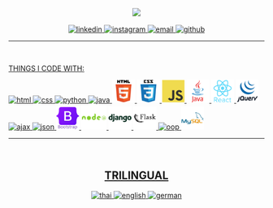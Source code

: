 <div align="center">
  <p>
    <img src="https://capsule-render.vercel.app/api?text=WELCOME&animation=blinking&type=waving&color=0:B8E8D1,100:E38F95&fontColor=ffffff"/>
  </p>
    <a href="https://www.linkedin.com/in/tanapa-palmer"><img src="https://github-production-user-asset-6210df.s3.amazonaws.com/119079803/242725149-788e7d06-6aca-44a4-9580-524b4fc90407.png" alt="linkedin" width="45" height="45"/>
    <a href="https://www.instagram.com/ikq.tanapa/"><img src="https://github-production-user-asset-6210df.s3.amazonaws.com/119079803/242727252-120abc8f-a42d-4151-985b-fab587c8bcb1.png" alt="instagram" width="45" height="45"/>
    <a href="mailto:tanapa.palmer@gmail.com"><img src="https://github-production-user-asset-6210df.s3.amazonaws.com/119079803/242724866-4a4db4bf-aedb-449a-8bed-32d98199c719.png" alt="email" width="45" height="45"/>
    <a href="https://github.com/TanapaPalmer"><img src="https://cdn3.iconfinder.com/data/icons/brands-pack/240/github-512.png" alt="github" width="45" height="45"/>
</div>

<hr>

<div>
  <br>
  <p>THINGS I CODE WITH:</p>
  
  
  <img src="https://img.shields.io/badge/html-FAAFA2?logo=html5&logoColor=white&style=for-the-badge" alt="html" height="20"/>
  <img src="https://img.shields.io/badge/Css-C9E0EC?logo=css3&logoColor=white&style=for-the-badge" alt="css" height="20"/>
  <img src="https://img.shields.io/badge/python-9599B5?logo=python&logoColor=white&style=for-the-badge" alt="python" height="20"/>
  <img src="https://img.shields.io/badge/java-F7E3AF?logo=java&logoColor=white&style=for-the-badge" alt="java" height="20"/>
  <img src="https://raw.githubusercontent.com/devicons/devicon/1119b9f84c0290e0f0b38982099a2bd027a48bf1/icons/html5/html5-original-wordmark.svg" alt="html" height="45"/>
  <img src="https://raw.githubusercontent.com/devicons/devicon/1119b9f84c0290e0f0b38982099a2bd027a48bf1/icons/css3/css3-original-wordmark.svg" alt="css" height="45"/>
  <img src="https://raw.githubusercontent.com/devicons/devicon/1119b9f84c0290e0f0b38982099a2bd027a48bf1/icons/javascript/javascript-original.svg" alt="javascript" height="45"/>
  <img src="https://raw.githubusercontent.com/devicons/devicon/1119b9f84c0290e0f0b38982099a2bd027a48bf1/icons/java/java-original-wordmark.svg" alt="java" height="45"/>

  <img src="https://raw.githubusercontent.com/devicons/devicon/1119b9f84c0290e0f0b38982099a2bd027a48bf1/icons/react/react-original-wordmark.svg" alt="react"  height="45"/>
  <img src="https://raw.githubusercontent.com/devicons/devicon/1119b9f84c0290e0f0b38982099a2bd027a48bf1/icons/jquery/jquery-original-wordmark.svg" alt="jquery" height="45"/>
  <img src="https://th.bing.com/th/id/OIP.m_Ht_BZhIVmu4nDAL-bxoAHaHa?pid=ImgDet&rs=1" alt="ajax" width="45" height="45"/>
  <img src="https://png.pngtree.com/png-vector/20190413/ourlarge/pngtree-json-file-document-icon-png-image_938307.jpg" alt="json" width="45" height="45"/>
  <img src="https://raw.githubusercontent.com/devicons/devicon/1119b9f84c0290e0f0b38982099a2bd027a48bf1/icons/bootstrap/bootstrap-original-wordmark.svg" alt="bootstrap" height="45"/>

  <img src="https://raw.githubusercontent.com/devicons/devicon/1119b9f84c0290e0f0b38982099a2bd027a48bf1/icons/nodejs/nodejs-plain-wordmark.svg" alt="node.js" height="50"/>
  <img src="https://raw.githubusercontent.com/devicons/devicon/1119b9f84c0290e0f0b38982099a2bd027a48bf1/icons/django/django-plain-wordmark.svg" alt="django" height="45"/>
  <img src="https://raw.githubusercontent.com/devicons/devicon/1119b9f84c0290e0f0b38982099a2bd027a48bf1/icons/flask/flask-original-wordmark.svg" alt="flask" height="45"/>
  <img src="https://elearning.univ-constantine2.dz/elearning/pluginfile.php/55865/course/overviewfiles/oop.jpg" alt="oop" width="45" height="45"/>

  <img src="https://raw.githubusercontent.com/devicons/devicon/1119b9f84c0290e0f0b38982099a2bd027a48bf1/icons/mysql/mysql-original-wordmark.svg" alt="mysql" height="45"/>

 </div>
 
 <hr>
 
 <div align="center">
  <br>
  <h2>TRILINGUAL</h2>
  <img src="https://cdn1.iconfinder.com/data/icons/ensign-11/512/254_Ensign_Flag_Nation_thailand-512.png" alt="thai" height="45"/>
  <img src="https://cdn2.iconfinder.com/data/icons/flags_gosquared/64/United-States_flat.png" alt="english" height="45"/>
  <img src="https://cdn2.iconfinder.com/data/icons/flags_gosquared/64/Germany_flat.png" alt="german" height="45"/>
 </div>
  





